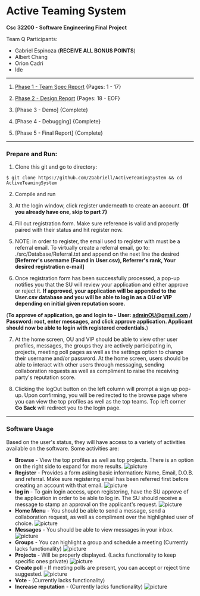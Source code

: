 # Active Teaming System

**Csc 32200 - Software Engineering Final Project**

Team Q Participants:

- Gabriel Espinoza (**RECEIVE ALL BONUS POINTS**)
- Albert Chang
- Orion Cadri
- Ide

-----

1. [Phase 1 - Team Spec Report](https://github.com/ZGabriell/ActiveTeamingSystem/blob/master/documentation/Team%20Q%20-%20Phase%20II.pdf) {Pages: 1 - 17}

2. [Phase 2 - Design Report](https://github.com/ZGabriell/ActiveTeamingSystem/blob/master/documentation/Team%20Q%20-%20Phase%20II.pdf) {Pages: 18 - EOF}

3. [Phase 3 - Demo] {Complete}

4. [Phase 4 - Debugging] {Complete}

5. [Phase 5 - Final Report] {Complete}

------
### Prepare and Run:
1. Clone this git and go to directory:

``
$ git clone https://github.com/ZGabriell/ActiveTeamingSystem && cd ActiveTeamingSystem
``

2. Compile and run

3. At the login window, click register underneath to create an account. **{If you already have one, skip to part 7}**

4. Fill out registration form. Make sure reference is valid and properly paired with their status and hit register now.

5. NOTE: in order to register, the email used to register with must be a referral email. To virtually create a referral email, go to: ./src/Database/Referral.txt and append on the next line the desired **[Referrer's username (Found in User.csv), Referrer's rank, Your desired registration e-mail]**

6. Once registration form has been successfully processed, a pop-up notifies you that the SU will review your application and either approve or reject it. **If approved, your application will be appended to the User.csv database and you will be able to log in as a OU or VIP depending on initial given reputation score.**

(**To approve of application, go and login to - User: adminOU@gmail.com / Password: root, enter messages, and click approve application. Applicant should now be able to login with registered credentials.**)

7. At the home screen, OU and VIP should be able to view other user profiles, messages, the groups they are actively participating in, projects, meeting poll pages as well as the settings option to change their username and/or password. At the home screen, users should be able to interact with other users through messaging, sending collaboration requests as well as compliment to raise the receiving party's reputation score. 

8. Clicking the logOut button on the left column will prompt a sign up pop-up. Upon confirming, you will be redirected to the browse page where you can view the top profiles as well as the top teams. Top left corner **Go Back** will redirect you to the login page. 

-----

### Software Usage

Based on the user's status, they will have access to a variety of activities available on the software.
Some activities are:

- **Browse** - View the top profiles as well as top projects. There is an option on the right side to expand for more results.
![picture](https://github.com/ZGabriell/ActiveTeamingSystem/blob/master/screenshots/Screen%20Shot%202020-05-13%20at%2011.24.50%20PM.png?raw=true)
- **Register** - Provides a form asking basic information: Name, Email, D.O.B. and referral. Make sure registering email has been referred first before creating an account with that email.
![picture](https://github.com/ZGabriell/ActiveTeamingSystem/blob/master/screenshots/Screen%20Shot%202020-05-13%20at%2011.23.23%20PM.png?raw=true)
- **log in** - To gain login access, upon registering, have the SU approve of the application in order to be able to log in. The SU should receive a message to stamp an approval on the applicant's request.
![picture](https://github.com/ZGabriell/ActiveTeamingSystem/blob/master/screenshots/Screen%20Shot%202020-05-13%20at%2011.23.11%20PM.png?raw=true)
- **Home Menu** - You should be able to send a message, send a collaboration request, as well as compliment over the highlighted user of choice. 
![picture](https://github.com/ZGabriell/ActiveTeamingSystem/blob/master/screenshots/Screen%20Shot%202020-05-13%20at%2011.27.22%20PM.png?raw=true)
- **Messages** - You should be able to view messages in your inbox. 
![picture](https://github.com/ZGabriell/ActiveTeamingSystem/blob/master/screenshots/Screen%20Shot%202020-05-13%20at%2011.27.30%20PM.png?raw=true)
- **Groups** - You can highlight a group and schedule a meeting (Currently lacks functionality)
![picture](https://github.com/ZGabriell/ActiveTeamingSystem/blob/master/screenshots/Screen%20Shot%202020-05-13%20at%2011.27.44%20PM.png?raw=true)
- **Projects** - Will be properly displayed. (Lacks functionality to keep specific ones private)
![picture](https://github.com/ZGabriell/ActiveTeamingSystem/blob/master/screenshots/Screen%20Shot%202020-05-13%20at%2011.24.30%20PM.png?raw=true)
- **Create poll** - If meeting polls are present, you can accept or reject time suggested. 
![picture](https://github.com/ZGabriell/ActiveTeamingSystem/blob/master/screenshots/Screen%20Shot%202020-05-13%20at%2011.24.35%20PM.png?raw=true)
- **Vote** - (Currently lacks functionality)
- **Increase reputation** - (Currently lacks functionality)
![picture](https://github.com/ZGabriell/ActiveTeamingSystem/blob/master/screenshots/Screen%20Shot%202020-05-13%20at%2011.27.22%20PM.png?raw=true)
